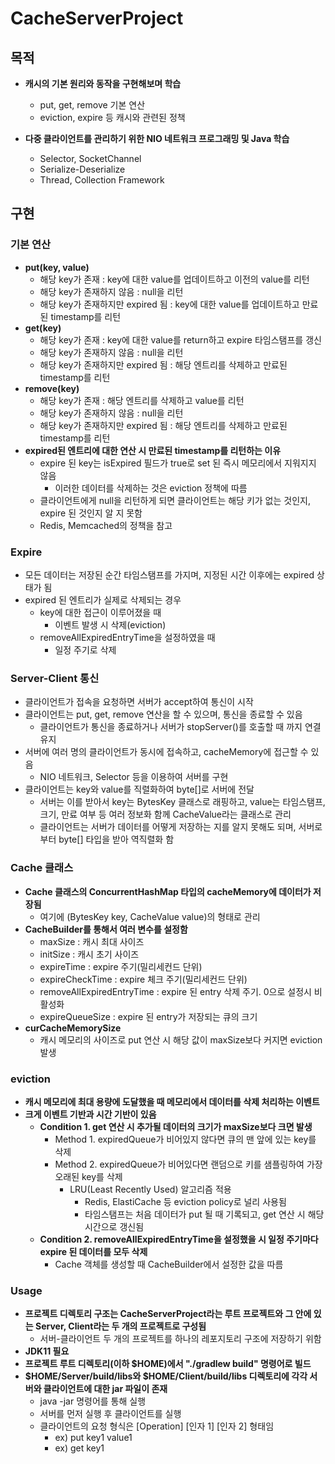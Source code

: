 # CacheServerProject

## 목적
- **캐시의 기본 원리와 동작을 구현해보며 학습**
  - put, get, remove 기본 연산
  - eviction, expire 등 캐시와 관련된 정책

- **다중 클라이언트를 관리하기 위한 NIO 네트워크 프로그래밍 및 Java 학습**
  - Selector, SocketChannel 
  - Serialize-Deserialize
  - Thread, Collection Framework

## 구현
### 기본 연산
- **put(key, value)**
  - 해당 key가 존재 : key에 대한 value를 업데이트하고 이전의 value를 리턴
  - 해당 key가 존재하지 않음 : null을 리턴
  - 해당 key가 존재하지만 expired 됨 : key에 대한 value를 업데이트하고 만료된 timestamp를 리턴
- **get(key)**
  - 해당 key가 존재 : key에 대한 value를 return하고 expire 타임스탬프를 갱신
  - 해당 key가 존재하지 않음 : null을 리턴
  - 해당 key가 존재하지만 expired 됨 : 해당 엔트리를 삭제하고 만료된 timestamp를 리턴
- **remove(key)**
    - 해당 key가 존재 : 해당 엔트리를 삭제하고 value를 리턴
    - 해당 key가 존재하지 않음 : null을 리턴
    - 해당 key가 존재하지만 expired 됨 : 해당 엔트리를 삭제하고 만료된 timestamp를 리턴
- **expired된 엔트리에 대한 연산 시 만료된 timestamp를 리턴하는 이유**
  - expire 된 key는 isExpired 필드가 true로 set 된 즉시 메모리에서 지워지지 않음
    - 이러한 데이터를 삭제하는 것은 eviction 정책에 따름
  - 클라이언트에게 null을 리턴하게 되면 클라이언트는 해당 키가 없는 것인지, expire 된 것인지 알 지 못함
  - Redis, Memcached의 정책을 참고

### Expire
- 모든 데이터는 저장된 순간 타임스탬프를 가지며, 지정된 시간 이후에는 expired 상태가 됨
- expired 된 엔트리가 실제로 삭제되는 경우
    - key에 대한 접근이 이루어졌을 때
        - 이벤트 발생 시 삭제(eviction)
    - removeAllExpiredEntryTime을 설정하였을 때
        - 일정 주기로 삭제

### Server-Client 통신
- 클라이언트가 접속을 요청하면 서버가 accept하여 통신이 시작
- 클라이언트는 put, get, remove 연산을 할 수 있으며, 통신을 종료할 수 있음
  - 클라이언트가 통신을 종료하거나 서버가 stopServer()를 호출할 때 까지 연결 유지
- 서버에 여러 명의 클라이언트가 동시에 접속하고, cacheMemory에 접근할 수 있음
  - NIO 네트워크, Selector 등을 이용하여 서버를 구현
- 클라이언트는 key와 value를 직렬화하여 byte[]로 서버에 전달
  - 서버는 이를 받아서 key는 BytesKey 클래스로 래핑하고, value는 타임스탬프, 크기, 만료 여부 등 여러 정보화 함께 CacheValue라는 클래스로 관리
  - 클라이언트는 서버가 데이터를 어떻게 저장하는 지를 알지 못해도 되며, 서버로부터 byte[] 타입을 받아 역직렬화 함

### Cache 클래스
- **Cache 클래스의 ConcurrentHashMap 타입의 cacheMemory에 데이터가 저장됨**
  - 여기에 (BytesKey key, CacheValue value)의 형태로 관리
- **CacheBuilder를 통해서 여러 변수를 설정함**
  - maxSize : 캐시 최대 사이즈 
  - initSize : 캐시 초기 사이즈
  - expireTime : expire 주기(밀리세컨드 단위) 
  - expireCheckTime : expire 체크 주기(밀리세컨드 단위) 
  - removeAllExpiredEntryTime : expire 된 entry 삭제 주기. 0으로 설정시 비활성화
  - expireQueueSize : expire 된 entry가 저장되는 큐의 크기
- **curCacheMemorySize**
  - 캐시 메모리의 사이즈로 put 연산 시 해당 값이 maxSize보다 커지면 eviction 발생

### eviction
- **캐시 메모리에 최대 용량에 도달했을 때 메모리에서 데이터를 삭제 처리하는 이벤트**
- ****크게 이벤트 기반과 시간 기반이 있음****
  - **Condition 1. get 연산 시 추가될 데이터의 크기가 maxSize보다 크면 발생**
    - Method 1. expiredQueue가 비어있지 않다면 큐의 맨 앞에 있는 key를 삭제
    - Method 2. expiredQueue가 비어있다면 랜덤으로 키를 샘플링하여 가장 오래된 key를 삭제
      - LRU(Least Recently Used) 알고리즘 적용
        - Redis, ElastiCache 등 eviction policy로 널리 사용됨
        - 타임스탬프는 처음 데이터가 put 될 때 기록되고, get 연산 시 해당 시간으로 갱신됨
  - **Condition 2. removeAllExpiredEntryTime을 설정했을 시 일정 주기마다 expire 된 데이터를 모두 삭제**
    - Cache 객체를 생성할 때 CacheBuilder에서 설정한 값을 따름

### Usage
- **프로젝트 디렉토리 구조는 CacheServerProject라는 루트 프로젝트와 그 안에 있는 Server, Client라는 두 개의 프로젝트로 구성됨**
    - 서버-클라이언트 두 개의 프로젝트를 하나의 레포지토리 구조에 저장하기 위함
- **JDK11 필요**
- **프로젝트 루트 디렉토리(이하 $HOME)에서 "./gradlew build" 명령어로 빌드**
- **$HOME/Server/build/libs와 $HOME/Client/build/libs 디렉토리에 각각 서버와 클라이언트에 대한 jar 파일이 존재**
    - java -jar 명령어를 통해 실행
    - 서버를 먼저 실행 후 클라이언트를 실행
    - 클라이언트의 요청 형식은 [Operation] [인자 1] [인자 2] 형태임
      - ex) put key1 value1
      - ex) get key1